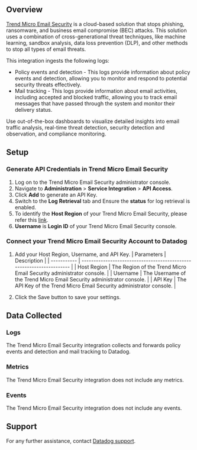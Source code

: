 ## Overview

[Trend Micro Email Security][1] is a cloud-based solution that stops phishing, ransomware, and business email compromise (BEC) attacks. This solution uses a combination of cross-generational threat techniques, like machine learning, sandbox analysis, data loss prevention (DLP), and other methods to stop all types of email threats.

This integration ingests the following logs:

- Policy events and detection - This logs provide information about policy events and detection, allowing you to monitor and respond to potential security threats effectively.
- Mail tracking - This logs provide information about email activities, including accepted and blocked traffic, allowing you to track email messages that have passed through the system and monitor their delivery status.

Use out-of-the-box dashboards to visualize detailed insights into email traffic analysis, real-time threat detection, security detection and observation, and compliance monitoring.

## Setup

### Generate API Credentials in Trend Micro Email Security

1. Log on to the Trend Micro Email Security administrator console.
2. Navigate to **Administration** > **Service Integration** > **API Access**.
3. Click **Add** to generate an API Key.
4. Switch to the **Log Retrieval** tab and Ensure the **status** for log retrieval is enabled.
5. To identify the **Host Region** of your Trend Micro Email Security, please refer this [link][3].
6. **Username** is **Login ID** of your Trend Micro Email Security console.

### Connect your Trend Micro Email Security Account to Datadog

1. Add your Host Region, Username, and API Key.
    | Parameters  | Description                                                           |
    | ----------- | --------------------------------------------------------------------- |
    | Host Region | The Region of the Trend Micro Email Security administrator console.   |
    | Username    | The Username of the Trend Micro Email Security administrator console. |
    | API Key     | The API Key of the Trend Micro Email Security administrator console.  |

2. Click the Save button to save your settings.

## Data Collected

### Logs

The Trend Micro Email Security integration collects and forwards policy events and detection and mail tracking to Datadog.

### Metrics

The Trend Micro Email Security integration does not include any metrics.

### Events

The Trend Micro Email Security integration does not include any events.

## Support

For any further assistance, contact [Datadog support][2].

[1]: https://www.trendmicro.com/en_in/business/products/user-protection/sps/email-and-collaboration/email-security.html
[2]: https://docs.datadoghq.com/help/
[3]: https://success.trendmicro.com/en-US/solution/KA-0016673#:~:text=Trend%20micro%20email%20security